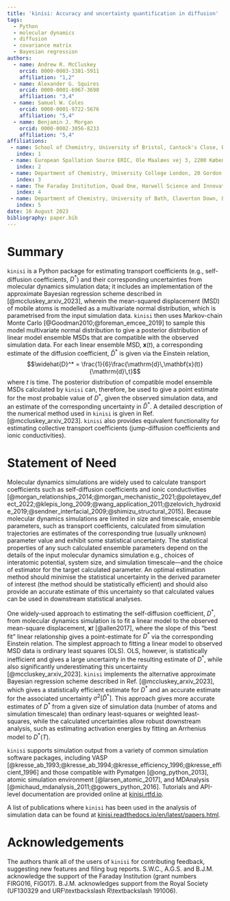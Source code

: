 ```yaml
---
title: 'kinisi: Accuracy and uncertainty quantification in diffusion'
tags:
  - Python
  - molecular dynamics
  - diffusion
  - covariance matrix
  - Bayesian regression
authors:
  - name: Andrew R. McCluskey
    orcid: 0000-0003-3381-5911
    affiliation: "1,2"
  - name: Alexander G. Squires
    orcid: 0000-0001-6967-3690
    affiliation: "3,4"
  - name: Samuel W. Coles
    orcid: 0000-0001-9722-5676
    affiliation: "5,4"
  - name: Benjamin J. Morgan
    orcid: 0000-0002-3056-8233
    affiliation: "5,4"
affiliations:
 - name: School of Chemistry, University of Bristol, Cantock's Close, Bristol, BS8 1TS, UK
   index: 1
 - name: European Spallation Source ERIC, Ole Maaløes vej 3, 2200 København N, DK
   index: 2
 - name: Department of Chemistry, University College London, 20 Gordon Street, London WC1H 0AJ, UK
   index: 3
 - name: The Faraday Institution, Quad One, Harwell Science and Innovation Campus, Didcot, OX11 0RA, UK
   index: 4
 - name: Department of Chemistry, University of Bath, Claverton Down, Bath, BA2 7AY, UK
   index: 5
date: 16 August 2023
bibliography: paper.bib
---
```


# Summary
`kinisi` is a Python package for estimating transport coefficients (e.g., self-diffusion coefficients, $D^*$) and their corresponding uncertainties from molecular dynamics simulation data; it includes an implementation of the approximate Bayesian regression scheme described in [@mccluskey_arxiv_2023], wherein the mean-squared displacement (MSD) of mobile atoms is modelled as a multivariate normal distribution, which is parametrised from the input simulation data.
`kinisi` then uses Markov-chain Monte Carlo [@Goodman2010;@foreman_emcee_2019] to sample this model multivariate normal distribution to give a posterior distribution of linear model ensemble MSDs that are compatible with the observed simulation data.
For each linear ensemble MSD, $\mathbf{x}(t)$, a corresponding estimate of the diffusion coefficient, $\widehat{D}^*$ is given via the Einstein relation,
$$\widehat{D}^* = \frac{1}{6}\frac{\mathrm{d}\,\mathbf{x}(t)}{\mathrm{d}\,t}$$
where $t$ is time.
The posterior distribution of compatible model ensemble MSDs calculated by `kinisi` can, therefore, be used to give a point estimate for the most probable value of $D^*$, given the observed simulation data, and an estimate of the corresponding uncertainty in $\widehat{D}^*$.
A detailed description of the numerical method used in `kinisi` is given in Ref. [@mccluskey_arxiv_2023].
`kinisi` also provides equivalent functionality for estimating collective transport coefficients (jump-diffusion coefficients and ionic conductivities).

# Statement of Need

Molecular dynamics simulations are widely used to calculate transport coefficients such as self-diffusion coefficients and ionic conductivities [@morgan_relationships_2014;@morgan_mechanistic_2021;@poletayev_defect_2022;@klepis_long_2009;@wang_application_2011;@zelovich_hydroxide_2019;@sendner_interfacial_2009;@shimizu_structural_2015].
Because molecular dynamics simulations are limited in size and timescale, ensemble parameters, such as transport coefficients, calculated from simulation trajectories are estimates of the corresponding true (usually unknown) parameter value and exhibit some statistical uncertainty.
The statistical properties of any such calculated ensemble parameters depend on the details of the input molecular dynamics simulation e.g., choices of interatomic potential, system size, and simulation timescale—and the choice of estimator for the target calculated parameter.
An optimal estimation method should minimise the statistical uncertainty in the derived parameter of interest (the method should be statistically efficient) and should also provide an accurate estimate of this uncertainty so that calculated values can be used in downstream statistical analyses.

One widely-used approach to estimating the self-diffusion coefficient, $D^*$, from molecular dynamics simulation is to fit a linear model to the observed mean-square displacement, $\mathbf{x}t$ [@allen2017], where the slope of this &ldquo;best fit&rdquo; linear relationship gives a point-estimate for $D^*$ via the corresponding Einstein relation.
The simplest approach to fitting a linear model to observed MSD data is ordinary least squares (OLS).
OLS, however, is statistically inefficient and gives a large uncertainty in the resulting estimate of $D^*$, while also significantly underestimating this uncertainty [@mccluskey_arxiv_2023].
`kinisi` implements the alternative approximate Bayesian regression scheme described in Ref. [@mccluskey_arxiv_2023], which gives a statistically efficient estimate for $D^*$ and an accurate estimate for the associated uncertainty $\sigma^2[\widehat{D}^*]$.
This approach gives more accurate estimates of $D^*$ from a given size of simulation data (number of atoms and simulation timescale) than ordinary least-squares or weighted least-squares, while the calculated uncertainties allow robust downstream analysis, such as estimating activation energies by fitting an Arrhenius model to $D^*(T)$.

`kinisi` supports simulation output from a variety of common simulation software packages, including VASP [@kresse_ab_1993;@kresse_ab_1994;@kresse_efficiency_1996;@kresse_efficient_1996] and those compatible with Pymatgen [@ong_python_2013], atomic simulation environment [@larsen_atomic_2017], and MDAnalysis [@michaud_mdanalysis_2011;@gowers_python_2016]. 
Tutorials and API-level documentation are provided online at [kinisi.rtfd.io](https://kinisi.rtfd.io). 

A list of publications where `kinisi` has been used in the analysis of simulation data can be found at [kinisi.readthedocs.io/en/latest/papers.html](https://kinisi.readthedocs.io/en/latest/papers.html).

# Acknowledgements

The authors thank all of the users of `kinisi` for contributing feedback, suggesting new features and filing bug reports. 
S.W.C., A.G.S. and B.J.M. acknowledge the support of the Faraday Institution (grant numbers FIRG016, FIG017).
B.J.M. acknowledges support from the Royal Society (UF130329 and URF\textbackslash R\textbackslash 191006). 
